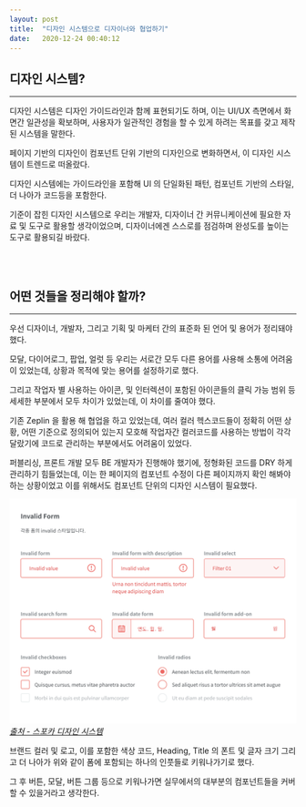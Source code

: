 ```yaml
---
layout: post
title:  "디자인 시스템으로 디자이너와 협업하기"
date:   2020-12-24 00:40:12
---
```


## 디자인 시스템?

---

디자인 시스템은 디자인 가이드라인과 함께 표현되기도 하며, 이는 UI/UX 측면에서 화면간 일관성을 확보하며, 사용자가 일관적인 경험을 할 수 있게 하려는 목표를 갖고 제작된 시스템을 말한다.

페이지 기반의 디자인이 컴포넌트 단위 기반의 디자인으로 변화하면서, 이 디자인 시스템이 트렌드로 떠올랐다.

디자인 시스템에는 가이드라인을 포함해 UI 의 단일화된 패턴, 컴포넌트 기반의 스타일, 더 나아가 코드등을 포함한다.

기준이 잡힌 디자인 시스템으로 우리는 개발자, 디자이너 간 커뮤니케이션에 필요한 자료 및 도구로 활용할 생각이었으며, 디자이너에겐 스스로를 점검하며 완성도를 높이는 도구로 활용되길 바랐다.

<br><br>

## 어떤 것들을 정리해야 할까?

---

우선 디자이너, 개발자, 그리고 기획 및 마케터 간의 표준화 된 언어 및 용어가 정리돼야 했다.

모달, 다이어로그, 팝업, 얼럿 등 우리는 서로간 모두 다른 용어를 사용해 소통에 어려움이 있었는데, 상황과 목적에 맞는 용어를 설정하기로 했다.

그리고 작업자 별 사용하는 아이콘, 및 인터렉션이 포함된 아이콘들의 클릭 가능 범위 등 세세한 부분에서 모두 차이가 있었는데, 이 차이를 줄여야 했다.

기존 Zeplin 을 활용 해 협업을 하고 있었는데, 여러 컬러 헥스코드들이 정확히 어떤 상황, 어떤 기준으로 정의되어 있는지 모호해 작업자간 컬러코드를 사용하는 방법이 각각 달랐기에 코드로 관리하는 부분에서도 어려움이 있었다.

퍼블리싱, 프론트 개발 모두 BE 개발자가 진행해야 했기에, 정형화된 코드를 DRY 하게 관리하기 힘들었는데, 이는 한 페이지의 컴포넌트 수정이 다른 페이지까지 확인 해봐야하는 상황이었고 이를 위해서도 컴포넌트 단위의 디자인 시스템이 필요했다.

![form](/assets/posts/design-system/form-style.png)
_[출처 - 스포카 디자인 시스템](http://bi.spoqa.com/ui.html)_

브랜드 컬러 및 로고, 이를 포함한 색상 코드, Heading, Title 의 폰트 및 글자 크기 그리고 더 나아가 위와 같이 폼에 포함되는 하나의 인풋들로 키워나가기로 했다.

그 후 버튼, 모달, 버튼 그룹 등으로 키워나가면 실무에서의 대부분의 컴포넌트들을 커버할 수 있을거라고 생각한다.


<br><br><br>

